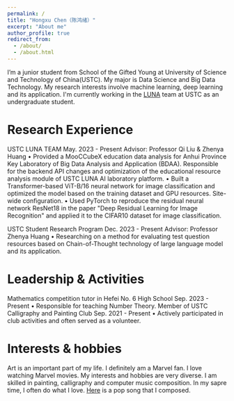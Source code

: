 ```yaml
---
permalink: /
title: "Hongxu Chen（陈鸿绪）"
excerpt: "About me"
author_profile: true
redirect_from: 
  - /about/
  - /about.html
---
```


I’m a junior student from School of the Gifted Young at University of Science and Technology of China(USTC). My major is Data Science and Big Data Technology. 
My research interests involve machine learning, deep learning and its application. I'm currently working in the [LUNA](luna.bdaa.pro) team at USTC as an undergraduate student.

Research Experience
======
USTC LUNA TEAM	    May. 2023 - Present
Advisor: Professor Qi Liu & Zhenya Huang
•	Provided a MooCCubeX education data analysis for Anhui Province Key Laboratory of Big Data Analysis and Application (BDAA). Responsible for the backend API changes and optimization of the educational resource analysis module of USTC LUNA AI laboratory platform.
•	Built a Transformer-based ViT-B/16 neural network for image classification and optimized the model based on the training dataset and GPU resources.
Site-wide configuration.
•	Used PyTorch to reproduce the residual neural network ResNet18 in the paper "Deep Residual Learning for Image Recognition" and applied it to the CIFAR10 dataset for image classification.

USTC Student Research Program      Dec. 2023 - Present
Advisor: Professor Zhenya Huang
•	Researching on a method for evaluating test question resources based on Chain-of-Thought technology of large language model and its application.

Leadership & Activities
======
Mathematics competition tutor in Hefei No. 6 High School      Sep. 2023 - Present
•	Responsible for teaching Number Theory.
Member of USTC Calligraphy and Painting Club     Sep. 2021 - Present
•	Actively participated in club activities and often served as a volunteer.

Interests & hobbies
======
Art is an important part of my life. I definitely am a Marvel fan. I love watching Marvel movies. My interests and hobbies are very diverse. I am skilled in painting, calligraphy and computer music composition. In my sapre time, I often do what I love. [Here](https://www.bilibili.com/video/BV1hk4y1g7UQ/) is a pop song that I composed.



